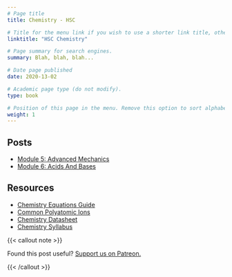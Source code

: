 ```yaml
---
# Page title
title: Chemistry - HSC

# Title for the menu link if you wish to use a shorter link title, otherwise remove this option.
linktitle: "HSC Chemistry"

# Page summary for search engines.
summary: Blah, blah, blah...

# Date page published
date: 2020-13-02

# Academic page type (do not modify).
type: book

# Position of this page in the menu. Remove this option to sort alphabetically.
weight: 1
---
```


## Posts

- [Module 5: Advanced Mechanics](module-5)
- [Module 6: Acids And Bases](module-6)

## Resources

- [Chemistry Equations Guide](chemistry-equation-guide/)
- [Common Polyatomic Ions](common-polyatomic-ions/)
- [Chemistry Datasheet](/nesa/98664936-221f-4c49-88e1-d002ec69285c/chemistry-formulae-sheet-data-sheet-periodic-table-hsc-exams-2019.pdf?MOD=AJPERES&CVID=)
- [Chemistry Syllabus](/nesa/ff0f1e84-3e7c-45bd-9ed4-b1972546e166/chemistry-stage6-syllabus-pdf.pdf?MOD=AJPERES&CVID=)

{{< callout note >}}

Found this post useful? [Support us on Patreon.](https://patreon.com/schoolnotes)

{{< /callout >}}